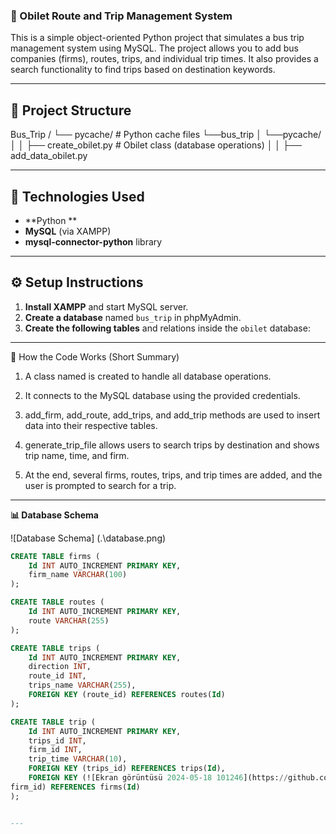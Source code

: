 ###  🚌 Obilet Route and Trip Management System ### 

This is a simple object-oriented Python project that simulates a bus trip management system using MySQL. The project allows you to add bus companies (firms), routes, trips, and individual trip times. It also provides a search functionality to find trips based on destination keywords.

---

## 📁 Project Structure

Bus_Trip / └── pycache/ # Python cache files └──bus_trip │ └──pycache/  │ │ ├── create_obilet.py # Obilet class (database operations) │ │ ├── add_data_obilet.py 

---

## 💾 Technologies Used

- **Python **
- **MySQL** (via XAMPP)
- **mysql-connector-python** library

---

## ⚙️ Setup Instructions

1. **Install XAMPP** and start MySQL server.
2. **Create a database** named `bus_trip` in phpMyAdmin.
3. **Create the following tables** and relations inside the `obilet` database:



---

🧠 How the Code Works (Short Summary)


1. A class named  is created to handle all database operations.

2. It connects to the MySQL database using the provided credentials.

3. add_firm, add_route, add_trips, and add_trip methods are used to insert data into their respective tables.

4. generate_trip_file allows users to search trips by destination and shows trip name, time, and firm.

5. At the end, several firms, routes, trips, and trip times are added, and the user is prompted to search for a trip.



---



**📊 Database Schema**

![Database Schema] (.\database.png)




```sql
CREATE TABLE firms (
    Id INT AUTO_INCREMENT PRIMARY KEY,
    firm_name VARCHAR(100)
);

CREATE TABLE routes (
    Id INT AUTO_INCREMENT PRIMARY KEY,
    route VARCHAR(255)
);

CREATE TABLE trips (
    Id INT AUTO_INCREMENT PRIMARY KEY,
    direction INT,
    route_id INT,
    trips_name VARCHAR(255),
    FOREIGN KEY (route_id) REFERENCES routes(Id)
);

CREATE TABLE trip (
    Id INT AUTO_INCREMENT PRIMARY KEY,
    trips_id INT,
    firm_id INT,
    trip_time VARCHAR(10),
    FOREIGN KEY (trips_id) REFERENCES trips(Id),
    FOREIGN KEY (![Ekran görüntüsü 2024-05-18 101246](https://github.com/user-attachments/assets/83448355-8a10-4f91-8c94-37d012b207d5)
firm_id) REFERENCES firms(Id)
);


---
